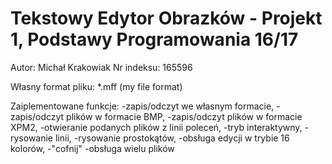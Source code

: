 # Tekstowy Edytor Obrazków - Projekt 1, Podstawy Programowania 16/17

Autor: Michał Krakowiak
Nr indeksu: 165596

Własny format pliku: *.mff (my file format)

Zaiplementowane funkcje:
  -zapis/odczyt we własnym formacie,
  -zapis/odczyt plików w formacie BMP,
  -zapis/odczyt plików w formacie XPM2,
  -otwieranie podanych plików z linii poleceń,
  -tryb interaktywny,
  -rysowanie linii,
  -rysowanie prostokątów,
  -obsługa edycji w trybie 16 kolorów,
  -"cofnij"
  -obsługa wielu plików
